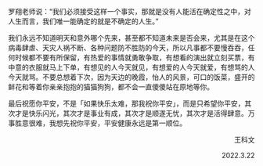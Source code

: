 罗翔老师说：“我们必须接受这样一个事实，那就是没有人能活在确定性之中，对人生而言，我们唯一能确定的就是不确定的人生。”  

我们永远不知道明天和意外哪个先来，甚至都不知道未来是否会来，尤其是在这个病毒肆虐、天灾人祸不断、各种问题防不胜防的今天，所以凡事都不要慢吞吞，任何时候都不要有所保留，有热爱的事情就勇敢争取，有想看的演出就立刻买票，有中意的衣服就马上下单，有想见的人今天就见，有想爱的人今天就爱，有想骂的人今天就骂。不要总想着下次，因为天边的晚霞，怡人的风景，可口的饭菜，盛开的鲜花和等着你亲亲抱抱的猫猫狗狗，都不会一直傻傻站在原地等你。  

最后祝愿你平安，不是「如果快乐太难，那我祝你平安」，而是只希望你平安，其次才是快乐闪光，其次才是事业有成，其次才是顺遂无忧，其次才是活得肆意。万事胜意很难，我想先祝你平安，平安健康永远是第一顺位。

<p align="right">王科文</p>
<p align="right">2022.3.22</p>
